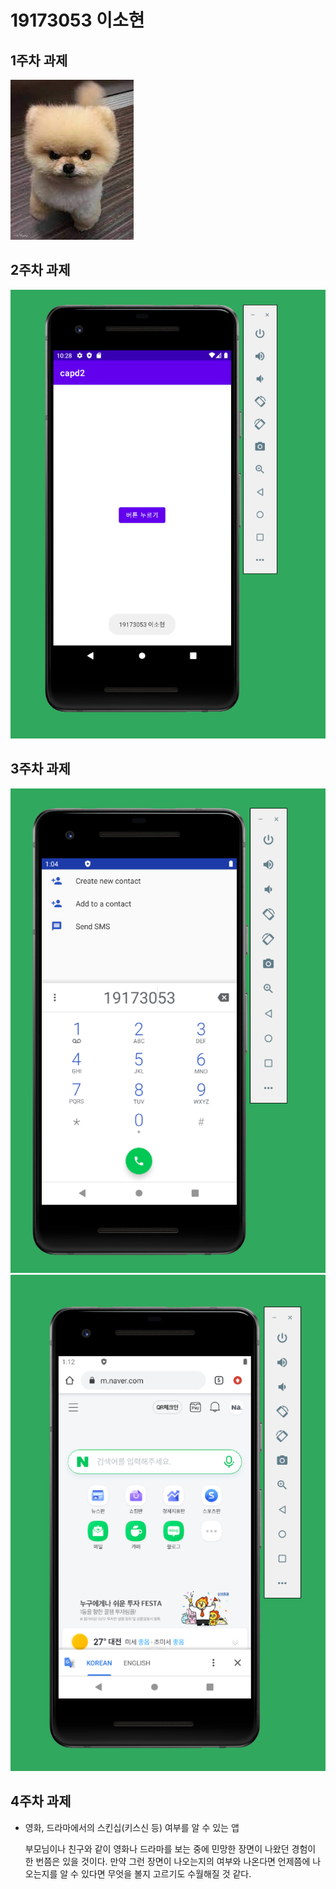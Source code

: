 # 19173053 이소현

## 1주차 과제
<img width="" height="" src="./png/강아지.png/"></img>

## 2주차 과제
<img width="" height="" src="./png/2주차 출석 과제.PNG/"></img>

## 3주차 과제

<img width="" height="" src="./png/3주차 과제 1.PNG/"></img>
<img width="" height="" src="./png/3주차 과제 2.PNG/"></img>

## 4주차 과제

  - 영화, 드라마에서의 스킨십(키스신 등) 여부를 알 수 있는 앱
  
    부모님이나 친구와 같이 영화나 드라마를 보는 중에 민망한 장면이 나왔던 경험이 한 번쯤은 있을 것이다.
    만약 그런 장면이 나오는지의 여부와 나온다면 언제쯤에 나오는지를 알 수 있다면 무엇을 볼지 고르기도 수월해질 것 같다.

